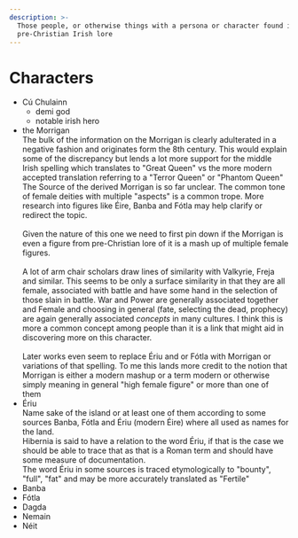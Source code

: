 ```yaml
---
description: >-
  Those people, or otherwise things with a persona or character found in
  pre-Christian Irish lore
---
```


# Characters

* Cú Chulainn
  * demi god
  * notable irish hero
* the Morrigan \
  The bulk of the information on the Morrigan is clearly adulterated in a negative fashion and originates form the 8th century. This would explain some of the discrepancy but lends a lot more support for the middle Irish spelling which translates to "Great Queen" vs the more modern accepted translation referring to a "Terror Queen" or "Phantom Queen"\
  The Source of the derived Morrigan is so far unclear. The common tone of female deities with multiple "aspects" is a common trope. More research into figures like Éire, Banba and Fótla may help clarify or redirect the topic.\
  \
  Given the nature of this one we need to first pin down if the Morrigan is even a figure from pre-Christian lore of it is a mash up of multiple female figures.\
  \
  A lot of arm chair scholars draw lines of similarity with Valkyrie, Freja and similar. This seems to be only a surface similarity in that they are all female, associated with battle and have some hand in the selection of those slain in battle. War and Power are generally associated together and Female and choosing in general (fate, selecting the dead, prophecy) are again generally associated _concepts_ in many cultures. I think this is more a common concept among people than it is a link that might aid in discovering more on this character.\
  \
  Later works even seem to replace Ériu and or Fótla with Morrigan or variations of that spelling. To me this lands more credit to the notion that Morrigan is either a modern mashup or a term modern or otherwise simply meaning in general "high female figure" or more than one of them
* Ériu\
  Name sake of the island or at least one of them according to some sources Banba, Fótla and Ériu (modern Éire) where all used as names for the land. \
  Hibernia is said to have a relation to the word Ériu, if that is the case we should be able to trace that as that is a Roman term and should have some measure of documentation. \
  The word Ériu in some sources is traced etymologically to "bounty", "full", "fat" and may be more accurately translated as "Fertile"
* Banba
* Fótla
* Dagda
* Nemain
* Néit
